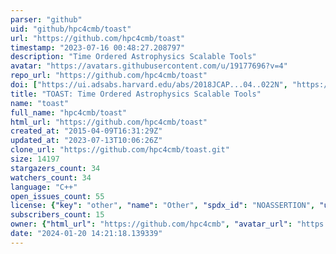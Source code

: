 ```yaml
---
parser: "github"
uid: "github/hpc4cmb/toast"
url: "https://github.com/hpc4cmb/toast"
timestamp: "2023-07-16 00:48:27.208797"
description: "Time Ordered Astrophysics Scalable Tools"
avatar: "https://avatars.githubusercontent.com/u/19177696?v=4"
repo_url: "https://github.com/hpc4cmb/toast"
doi: ["https://ui.adsabs.harvard.edu/abs/2018JCAP...04..022N", "https://ui.adsabs.harvard.edu/abs/2023ascl.soft07022K/abstract"]
title: "TOAST: Time Ordered Astrophysics Scalable Tools"
name: "toast"
full_name: "hpc4cmb/toast"
html_url: "https://github.com/hpc4cmb/toast"
created_at: "2015-04-09T16:31:29Z"
updated_at: "2023-07-13T10:06:26Z"
clone_url: "https://github.com/hpc4cmb/toast.git"
size: 14197
stargazers_count: 34
watchers_count: 34
language: "C++"
open_issues_count: 55
license: {"key": "other", "name": "Other", "spdx_id": "NOASSERTION", "url": null, "node_id": "MDc6TGljZW5zZTA="}
subscribers_count: 15
owner: {"html_url": "https://github.com/hpc4cmb", "avatar_url": "https://avatars.githubusercontent.com/u/19177696?v=4", "login": "hpc4cmb", "type": "Organization"}
date: "2024-01-20 14:21:18.139339"
---
```

